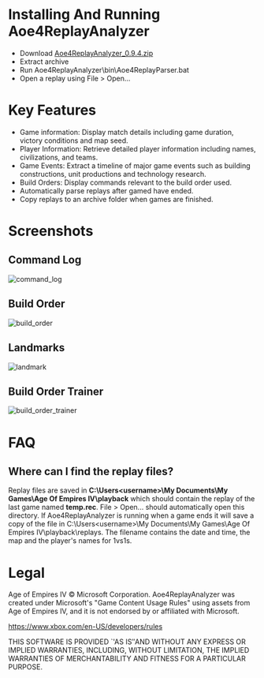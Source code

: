 # Installing And Running Aoe4ReplayAnalyzer 
 
- Download [Aoe4ReplayAnalyzer_0.9.4.zip](https://github.com/exoque/aoe4replayanalyzer/releases/download/v0.9.4/Aoe4ReplayAnalyzer_0.9.4.zip)
- Extract archive
- Run Aoe4ReplayAnalyzer\bin\Aoe4ReplayParser.bat
- Open a replay using File > Open...

# Key Features

- Game information: Display match details including game duration, victory conditions and map seed.
- Player Information: Retrieve detailed player information including names, civilizations, and teams.
- Game Events: Extract a timeline of major game events such as building constructions, unit productions and technology research.
- Build Orders: Display commands relevant to the build order used.
- Automatically parse replays after gamed have ended.
- Copy replays to an archive folder when games are finished.

# Screenshots
## Command Log
![command_log](https://github.com/user-attachments/assets/436f4903-c3e7-4d6e-be4d-f1783c93c038)
## Build Order
![build_order](https://github.com/user-attachments/assets/ca1c6e28-6266-4105-87cf-2d3b54f9985e)
## Landmarks
![landmark](https://github.com/user-attachments/assets/d3943cb9-9183-427b-8f92-06523a857d14)
## Build Order Trainer
![build_order_trainer](https://github.com/user-attachments/assets/13adf8cf-037c-46bb-9f77-d094b8033852)

# FAQ
## Where can I find the replay files?
Replay files are saved in **C:\Users\<username>\My Documents\My Games\Age Of Empires IV\playback** which should contain the replay of the last game named **temp.rec**. File > Open... should automatically open this directory. 
If Aoe4ReplayAnalyzer is running when a game ends it will save a copy of the file in C:\Users\<username>\My Documents\My Games\Age Of Empires IV\playback\replays. The filename contains the date and time, the map and the player's names for 1vs1s.  



# Legal
Age of Empires IV © Microsoft Corporation. Aoe4ReplayAnalyzer was created
under Microsoft's "Game Content Usage Rules" using assets from
Age of Empires IV, and it is not endorsed by or affiliated with Microsoft.

https://www.xbox.com/en-US/developers/rules


THIS SOFTWARE IS PROVIDED `'AS IS″AND WITHOUT
ANY EXPRESS OR IMPLIED WARRANTIES, INCLUDING,
WITHOUT LIMITATION, THE IMPLIED WARRANTIES OF
MERCHANTABILITY AND FITNESS FOR A PARTICULAR PURPOSE.

